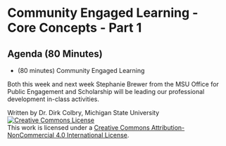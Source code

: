 # Community Engaged Learning - Core Concepts - Part 1

## Agenda (80 Minutes)

- (80 minutes) Community Engaged Learning


Both this week and next week Stephanie Brewer from the MSU Office for Public Engagement and Scholarship will be leading our professional development in-class activities.

Written by Dr. Dirk Colbry, Michigan State University
<a rel="license" href="http://creativecommons.org/licenses/by-nc/4.0/"><img alt="Creative Commons License" style="border-width:0" src="https://i.creativecommons.org/l/by-nc/4.0/88x31.png" /></a><br />This work is licensed under a <a rel="license" href="http://creativecommons.org/licenses/by-nc/4.0/">Creative Commons Attribution-NonCommercial 4.0 International License</a>.
